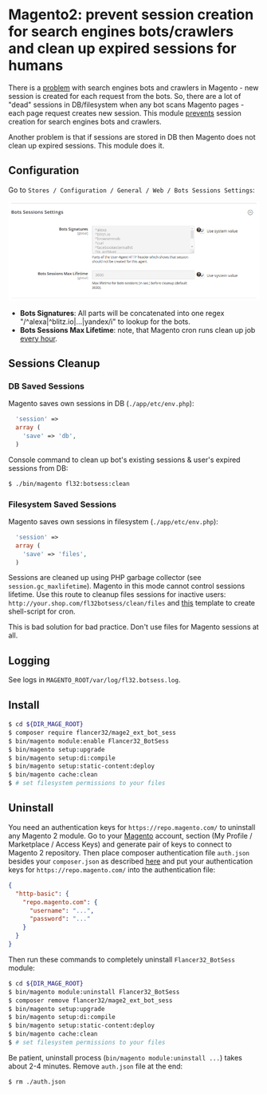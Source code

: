 # Magento2: prevent session creation for search engines bots/crawlers and clean up expired sessions for humans

There is a [problem](https://magento.stackexchange.com/questions/18276/magento-generating-aprox-20-session-files-per-minute) with search engines bots and crawlers in Magento - new session is created for each request from the bots. So, there are a lot of "dead" sessions in DB/filesystem when any bot scans Magento pages - each page request creates new session. This module [prevents](https://github.com/flancer32/mage2_ext_bot_sess/blob/master/Plugin/Session/SessionManager.php#L29) session creation for search engines bots and crawlers.

Another problem is that if sessions are stored in DB then Magento does not clean up expired sessions. This module does it.

## Configuration

Go to `Stores / Configuration / General / Web / Bots Sessions Settings`:

![Configuration](./docs/img/config.png "Configuration")

* **Bots Signatures**: All parts will be concatenated into one regex "/^alexa|^blitz\.io|...|yandex/i" to lookup for the bots.
* **Bots Sessions Max Lifetime**: note, that Magento cron runs clean up job [every hour](./etc/crontab.xml).

## Sessions Cleanup

### DB Saved Sessions

Magento saves own sessions in DB (`./app/etc/env.php`):
```php
  'session' => 
  array (
    'save' => 'db',
  )
```

Console command to clean up bot's existing sessions & user's expired sessions from DB:
```bash
$ ./bin/magento fl32:botsess:clean
```



### Filesystem Saved Sessions

Magento saves own sessions in filesystem (`./app/etc/env.php`):
```php
  'session' => 
  array (
    'save' => 'files',
  )
```

Sessions are cleaned up using PHP garbage collector (see `session.gc_maxlifetime`). Magento in this mode cannot control sessions lifetime. Use this route to cleanup files sessions for inactive users: `http://your.shop.com/fl32botsess/clean/files` and [this](./etc/bin/root_cron_clean_files.sh) template to create shell-script for cron.

This is bad solution for bad practice. Don't use files for Magento sessions at all.


## Logging

See logs in `MAGENTO_ROOT/var/log/fl32.botsess.log`.

## Install


```bash
$ cd ${DIR_MAGE_ROOT}
$ composer require flancer32/mage2_ext_bot_sess
$ bin/magento module:enable Flancer32_BotSess
$ bin/magento setup:upgrade
$ bin/magento setup:di:compile
$ bin/magento setup:static-content:deploy
$ bin/magento cache:clean
$ # set filesystem permissions to your files
```

## Uninstall

You need an authentication keys for `https://repo.magento.com/` to uninstall any Magento 2 module. Go to your [Magento](https://marketplace.magento.com/customer/accessKeys/) account, section (My Profile / Marketplace / Access Keys) and generate pair of keys to connect to Magento 2 repository. Then place composer authentication file `auth.json` besides your `composer.json` as described [here](https://getcomposer.org/doc/articles/http-basic-authentication.md) and put your authentication keys for `https://repo.magento.com/` into the authentication file:
```json
{
  "http-basic": {
    "repo.magento.com": {
      "username": "...",
      "password": "..."
    }
  }
}
```

Then run these commands to completely uninstall `Flancer32_BotSess` module: 
```bash
$ cd ${DIR_MAGE_ROOT}   
$ bin/magento module:uninstall Flancer32_BotSess
$ composer remove flancer32/mage2_ext_bot_sess
$ bin/magento setup:upgrade
$ bin/magento setup:di:compile
$ bin/magento setup:static-content:deploy
$ bin/magento cache:clean
$ # set filesystem permissions to your files
```

Be patient, uninstall process (`bin/magento module:uninstall ...`) takes about 2-4 minutes. Remove `auth.json` file at the end:

 ```bash
$ rm ./auth.json
```
